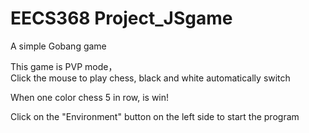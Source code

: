 # EECS368 Project_JSgame

A simple Gobang game

This game is PVP mode，  
Click the mouse to play chess, black and white automatically switch

When one color chess 5 in row, is win!

Click on the "Environment" button on the left side to start the program
